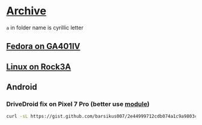 # [Archive](../README.md)

`а` in folder name is cyrillic letter

## [Fedora on GA401IV](./fedora.md)

## [Linux on Rock3A](./rock3a.md)

## Android

### DriveDroid fix on Pixel 7 Pro (better use [module](https://github.com/overzero-git/DriveDroid-fix-Magisk-module))

```bash
curl -sL https://gist.github.com/barsikus007/2e44999712cdb074a1c9a9803cad7b8f/raw/ce0bd0e58403d4cbf44a0297fa994a6e1c3fdd7e/fixdd > ~/fixdd && sudo cp fixdd /data/adb/service.d/fixdd && sudo chmod +x /data/adb/service.d/fixdd
```

